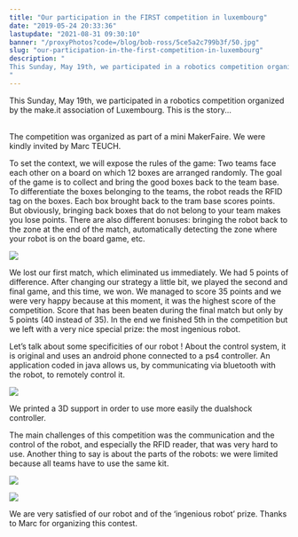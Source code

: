 ```yaml
---
title: "Our participation in the FIRST competition in luxembourg"
date: "2019-05-24 20:33:36"
lastupdate: "2021-08-31 09:30:10"
banner: "/proxyPhotos?code=/blog/bob-ross/5ce5a2c799b3f/50.jpg"
slug: "our-participation-in-the-first-competition-in-luxembourg"
description: " 
This Sunday, May 19th, we participated in a robotics competition organized by the make.it association of Luxembourg. This is the story...
"
---
```

This Sunday, May 19th, we participated in a robotics competition organized by the make.it association of Luxembourg. This is the story...

<br>
The competition was organized as part of a mini MakerFaire. We were kindly invited by Marc TEUCH.
<br>

To set the context, we will expose the rules of the game: Two teams face each other on a board on which 12 boxes are arranged randomly. The goal of the game is to collect and bring the good boxes back to the team base. To differentiate the boxes belonging to the teams, the robot reads the RFID tag on the boxes. Each box brought back to the tram base scores points. But obviously, bringing back boxes that do not belong to your team makes you lose points. There are also different bonuses: bringing the robot back to the zone at the end of the match, automatically detecting the zone where your robot is on the board game, etc.


![](/proxyPhotos?code=/blog/bob-ross/5ce83663f0d7b/50.jpg)
 
We lost our first match, which eliminated us immediately. We had 5 points of difference. After changing our strategy a little bit, we played the second and final game, and this time, we won. We managed to score 35 points and we were very happy because at this moment, it was the highest score of the competition. Score that has been beaten during the final match but only by 5 points (40 instead of 35). In the end we finished 5th in the competition but we left with a very nice special prize: the most ingenious robot. 


Let’s talk about some specificities of our robot ! About the control system, it is original and uses an android phone connected to a ps4 controller. An application coded in java allows us, by communicating via bluetooth with the robot, to remotely control it. 

![](/proxyPhotos?code=/blog/bob-ross/5ce835c92cea4/50.jpg)

We printed a 3D support in order to use more easily the dualshock controller.

The main challenges of this competition was the communication and the control of the robot, and especially the RFID reader, that was very hard to use.
Another thing to say is about the parts of the robots: we were limited because all teams have to use the same kit.

![](/proxyPhotos?code=/blog/bob-ross/5ce5a2c799b3f/50.jpg)

![](/proxyPhotos?code=/blog/bob-ross/5ce5a53c9224c/50.jpg)

 We are very satisfied of our robot and of the ‘ingenious robot’ prize. Thanks to Marc for organizing this contest.



    